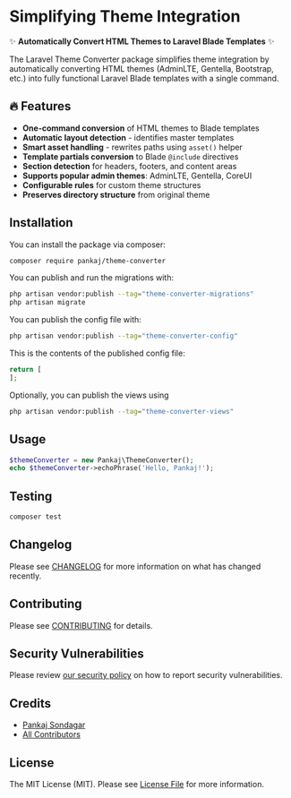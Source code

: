 # Simplifying Theme Integration

<!-- [![Latest Version](https://img.shields.io/packagist/v/pankaj/theme-converter.svg?style=flat-square)](https://packagist.org/packages/pankaj/theme-converter)
[![Total Downloads](https://img.shields.io/packagist/dt/pankaj/theme-converter.svg?style=flat-square)](https://packagist.org/packages/pankaj/theme-converter)
[![License](https://img.shields.io/badge/license-MIT-brightgreen.svg?style=flat-square)](LICENSE.md)
[![Tests](https://github.com/pankajsondagar07/theme-converter/actions/workflows/tests.yml/badge.svg)](https://github.com/pankajsondagar07/theme-converter/actions) -->

✨ **Automatically Convert HTML Themes to Laravel Blade Templates** ✨

The Laravel Theme Converter package simplifies theme integration by automatically converting HTML themes (AdminLTE, Gentella, Bootstrap, etc.) into fully functional Laravel Blade templates with a single command.

## 🔥 Features

- **One-command conversion** of HTML themes to Blade templates
- **Automatic layout detection** - identifies master templates
- **Smart asset handling** - rewrites paths using `asset()` helper
- **Template partials conversion** to Blade `@include` directives
- **Section detection** for headers, footers, and content areas
- **Supports popular admin themes**: AdminLTE, Gentella, CoreUI
- **Configurable rules** for custom theme structures
- **Preserves directory structure** from original theme

## Installation

You can install the package via composer:

```bash
composer require pankaj/theme-converter
```

You can publish and run the migrations with:

```bash
php artisan vendor:publish --tag="theme-converter-migrations"
php artisan migrate
```

You can publish the config file with:

```bash
php artisan vendor:publish --tag="theme-converter-config"
```

This is the contents of the published config file:

```php
return [
];
```

Optionally, you can publish the views using

```bash
php artisan vendor:publish --tag="theme-converter-views"
```

## Usage

```php
$themeConverter = new Pankaj\ThemeConverter();
echo $themeConverter->echoPhrase('Hello, Pankaj!');
```

## Testing

```bash
composer test
```

## Changelog

Please see [CHANGELOG](CHANGELOG.md) for more information on what has changed recently.

## Contributing

Please see [CONTRIBUTING](CONTRIBUTING.md) for details.

## Security Vulnerabilities

Please review [our security policy](../../security/policy) on how to report security vulnerabilities.

## Credits

- [Pankaj Sondagar](https://github.com/139882819+pankajsondagar07)
- [All Contributors](../../contributors)

## License

The MIT License (MIT). Please see [License File](LICENSE.md) for more information.
